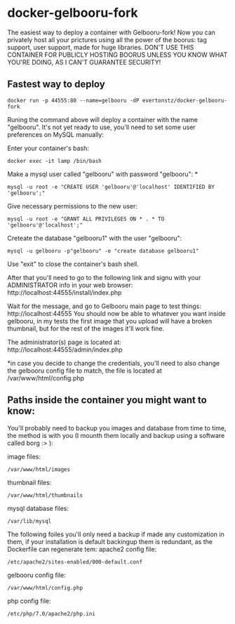 # docker-gelbooru-fork

The easiest way to deploy a container with Gelbooru-fork! Now you can privately host all your prictures using all the power of the boorus: tag support, user support, made for huge libraries. DON'T USE THIS CONTAINER FOR PUBLICLY HOSTING BOORUS UNLESS YOU KNOW WHAT YOU'RE DOING, AS I CAN'T GUARANTEE SECURITY!

## Fastest way to deploy

```
docker run -p 44555:80 --name=gelbooru -dP evertonstz/docker-gelbooru-fork
```

Runing the command above will deploy a container with the name "gelbooru". It's not yet ready to use, you'll need to set some user preferences on MySQL manually:

Enter your container's bash:
```
docker exec -it lamp /bin/bash
```
Make a mysql user called "gelbooru" with password "gelbooru": *
```
mysql -u root -e "CREATE USER 'gelbooru'@'localhost' IDENTIFIED BY 'gelbooru';"
```
Give necessary permissions to the new user:
```
mysql -u root -e "GRANT ALL PRIVILEGES ON * . * TO 'gelbooru'@'localhost';"
```
Creteate the database "gelbooru1" with the user "gelbooru":
```
mysql -u gelbooru -p"gelbooru" -e "create database gelbooru1"
```
Use "exit" to close the container's bash shell.

After that you'll need to go to the following link and signu with your ADMINISTRATOR info in your web browser: http://localhost:44555/install/index.php

Wait for the message, and go to Gelbooru main page to test things: http://localhost:44555
You should now be able to whatever you want inside gelbooru, in my tests the first image that you upload will have a broken thumbnail, but for the rest of the images it'll work fine.

The administrator(s) page is located at: http://localhost:44555/admin/index.php

*in case you decide to change the credentials, you'll need to also change the gelbooru config file to match, the file is located at /var/www/html/config.php


## Paths inside the container you might want to know:

You'll probably need to backup you images and database from time to time, the method is with you (I mounth them locally and backup using a software called borg :> ):

image files:
```
/var/www/html/images
```
thumbnail files:
```
/var/www/html/thumbnails
```
mysql database files:
```
/var/lib/mysql
```

The following foiles you'll only need a backup if made any customization in them, if your installation is default backingup them is redundant, as the Dockerfile can regenerate tem:
apache2 config file:
```
/etc/apache2/sites-enabled/000-default.conf
```
gelbooru config file:
```
/var/www/html/config.php
```
php config file:
```
/etc/php/7.0/apache2/php.ini
```
